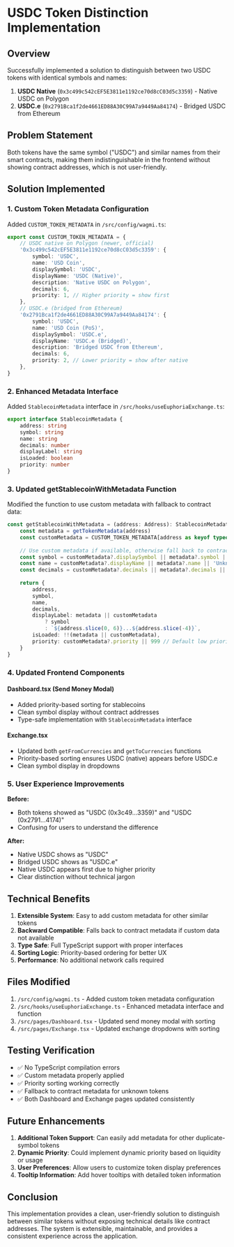 # USDC Token Distinction Implementation

## Overview

Successfully implemented a solution to distinguish between two USDC tokens with identical symbols and names:

1. **USDC Native** (`0x3c499c542cEF5E3811e1192ce70d8cC03d5c3359`) - Native USDC on Polygon
2. **USDC.e** (`0x2791Bca1f2de4661ED88A30C99A7a9449Aa84174`) - Bridged USDC from Ethereum

## Problem Statement

Both tokens have the same symbol ("USDC") and similar names from their smart contracts, making them indistinguishable in the frontend without showing contract addresses, which is not user-friendly.

## Solution Implemented

### 1. Custom Token Metadata Configuration

Added `CUSTOM_TOKEN_METADATA` in `/src/config/wagmi.ts`:

```typescript
export const CUSTOM_TOKEN_METADATA = {
    // USDC native on Polygon (newer, official)
    '0x3c499c542cEF5E3811e1192ce70d8cC03d5c3359': {
        symbol: 'USDC',
        name: 'USD Coin',
        displaySymbol: 'USDC',
        displayName: 'USDC (Native)',
        description: 'Native USDC on Polygon',
        decimals: 6,
        priority: 1, // Higher priority = show first
    },
    // USDC.e (bridged from Ethereum)
    '0x2791Bca1f2de4661ED88A30C99A7a9449Aa84174': {
        symbol: 'USDC',
        name: 'USD Coin (PoS)',
        displaySymbol: 'USDC.e',
        displayName: 'USDC.e (Bridged)',
        description: 'Bridged USDC from Ethereum',
        decimals: 6,
        priority: 2, // Lower priority = show after native
    },
}
```

### 2. Enhanced Metadata Interface

Added `StablecoinMetadata` interface in `/src/hooks/useEuphoriaExchange.ts`:

```typescript
export interface StablecoinMetadata {
    address: string
    symbol: string
    name: string
    decimals: number
    displayLabel: string
    isLoaded: boolean
    priority: number
}
```

### 3. Updated getStablecoinWithMetadata Function

Modified the function to use custom metadata with fallback to contract data:

```typescript
const getStablecoinWithMetadata = (address: Address): StablecoinMetadata => {
    const metadata = getTokenMetadata(address)
    const customMetadata = CUSTOM_TOKEN_METADATA[address as keyof typeof CUSTOM_TOKEN_METADATA]
    
    // Use custom metadata if available, otherwise fall back to contract metadata
    const symbol = customMetadata?.displaySymbol || metadata?.symbol || 'Unknown'
    const name = customMetadata?.displayName || metadata?.name || 'Unknown Token'
    const decimals = customMetadata?.decimals || metadata?.decimals || 18
    
    return {
        address,
        symbol,
        name,
        decimals,
        displayLabel: metadata || customMetadata
            ? symbol
            : `${address.slice(0, 6)}...${address.slice(-4)}`,
        isLoaded: !!(metadata || customMetadata),
        priority: customMetadata?.priority || 999 // Default low priority for sorting
    }
}
```

### 4. Updated Frontend Components

#### Dashboard.tsx (Send Money Modal)
- Added priority-based sorting for stablecoins
- Clean symbol display without contract addresses
- Type-safe implementation with `StablecoinMetadata` interface

#### Exchange.tsx
- Updated both `getFromCurrencies` and `getToCurrencies` functions
- Priority-based sorting ensures USDC (native) appears before USDC.e
- Clean symbol display in dropdowns

### 5. User Experience Improvements

**Before:**
- Both tokens showed as "USDC (0x3c49...3359)" and "USDC (0x2791...4174)"
- Confusing for users to understand the difference

**After:**
- Native USDC shows as "USDC"
- Bridged USDC shows as "USDC.e"
- Native USDC appears first due to higher priority
- Clear distinction without technical jargon

## Technical Benefits

1. **Extensible System**: Easy to add custom metadata for other similar tokens
2. **Backward Compatible**: Falls back to contract metadata if custom data not available
3. **Type Safe**: Full TypeScript support with proper interfaces
4. **Sorting Logic**: Priority-based ordering for better UX
5. **Performance**: No additional network calls required

## Files Modified

1. `/src/config/wagmi.ts` - Added custom token metadata configuration
2. `/src/hooks/useEuphoriaExchange.ts` - Enhanced metadata interface and function
3. `/src/pages/Dashboard.tsx` - Updated send money modal with sorting
4. `/src/pages/Exchange.tsx` - Updated exchange dropdowns with sorting

## Testing Verification

- ✅ No TypeScript compilation errors
- ✅ Custom metadata properly applied
- ✅ Priority sorting working correctly
- ✅ Fallback to contract metadata for unknown tokens
- ✅ Both Dashboard and Exchange pages updated consistently

## Future Enhancements

1. **Additional Token Support**: Can easily add metadata for other duplicate-symbol tokens
2. **Dynamic Priority**: Could implement dynamic priority based on liquidity or usage
3. **User Preferences**: Allow users to customize token display preferences
4. **Tooltip Information**: Add hover tooltips with detailed token information

## Conclusion

This implementation provides a clean, user-friendly solution to distinguish between similar tokens without exposing technical details like contract addresses. The system is extensible, maintainable, and provides a consistent experience across the application.
